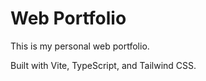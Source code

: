 # Web Portfolio

This is my personal web portfolio.

Built with Vite, TypeScript, and Tailwind CSS.
